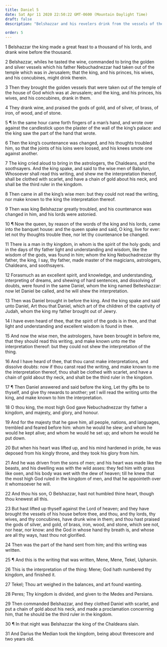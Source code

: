 ```yaml
---
title: Daniel 5
date: Sat Apr 11 2020 22:50:22 GMT-0600 (Mountain Daylight Time)
draft: false
description: "Belshazzar and his revelers drink from the vessels of the temple—A hand writes upon the wall, telling of Belshazzar’s downfall—Daniel interprets the words and reproves the king for pride and idolatry—That night Babylon is conquered."

order: 5
---
```

    
1 Belshazzar the king made a great feast to a thousand of his lords, and drank wine before the thousand.

2 Belshazzar, whiles he tasted the wine, commanded to bring the golden and silver vessels which his father Nebuchadnezzar had taken out of the temple which was in Jerusalem; that the king, and his princes, his wives, and his concubines, might drink therein.

3 Then they brought the golden vessels that were taken out of the temple of the house of God which was at Jerusalem; and the king, and his princes, his wives, and his concubines, drank in them.

4 They drank wine, and praised the gods of gold, and of silver, of brass, of iron, of wood, and of stone.

5 ¶ In the same hour came forth fingers of a man’s hand, and wrote over against the candlestick upon the plaster of the wall of the king’s palace: and the king saw the part of the hand that wrote.

6 Then the king’s countenance was changed, and his thoughts troubled him, so that the joints of his loins were loosed, and his knees smote one against another.

7 The king cried aloud to bring in the astrologers, the Chaldeans, and the soothsayers. And the king spake, and said to the wise men of Babylon, Whosoever shall read this writing, and shew me the interpretation thereof, shall be clothed with scarlet, and have a chain of gold about his neck, and shall be the third ruler in the kingdom.

8 Then came in all the king’s wise men: but they could not read the writing, nor make known to the king the interpretation thereof.

9 Then was king Belshazzar greatly troubled, and his countenance was changed in him, and his lords were astonied.

10 ¶ Now the queen, by reason of the words of the king and his lords, came into the banquet house: and the queen spake and said, O king, live for ever: let not thy thoughts trouble thee, nor let thy countenance be changed.

11 There is a man in thy kingdom, in whom is the spirit of the holy gods; and in the days of thy father light and understanding and wisdom, like the wisdom of the gods, was found in him; whom the king Nebuchadnezzar thy father, the king, I say, thy father, made master of the magicians, astrologers, Chaldeans, and soothsayers.

12 Forasmuch as an excellent spirit, and knowledge, and understanding, interpreting of dreams, and shewing of hard sentences, and dissolving of doubts, were found in the same Daniel, whom the king named Belteshazzar: now let Daniel be called, and he will shew the interpretation.

13 Then was Daniel brought in before the king. And the king spake and said unto Daniel, Art thou that Daniel, which art of the children of the captivity of Judah, whom the king my father brought out of Jewry.

14 I have even heard of thee, that the spirit of the gods is in thee, and that light and understanding and excellent wisdom is found in thee.

15 And now the wise men, the astrologers, have been brought in before me, that they should read this writing, and make known unto me the interpretation thereof: but they could not shew the interpretation of the thing.

16 And I have heard of thee, that thou canst make interpretations, and dissolve doubts: now if thou canst read the writing, and make known to me the interpretation thereof, thou shalt be clothed with scarlet, and have a chain of gold about thy neck, and shalt be the third ruler in the kingdom.

17 ¶ Then Daniel answered and said before the king, Let thy gifts be to thyself, and give thy rewards to another; yet I will read the writing unto the king, and make known to him the interpretation.

18 O thou king, the most high God gave Nebuchadnezzar thy father a kingdom, and majesty, and glory, and honour.

19 And for the majesty that he gave him, all people, nations, and languages, trembled and feared before him: whom he would he slew; and whom he would he kept alive; and whom he would he set up; and whom he would he put down.

20 But when his heart was lifted up, and his mind hardened in pride, he was deposed from his kingly throne, and they took his glory from him.

21 And he was driven from the sons of men; and his heart was made like the beasts, and his dwelling was with the wild asses: they fed him with grass like oxen, and his body was wet with the dew of heaven; till he knew that the most high God ruled in the kingdom of men, and that he appointeth over it whomsoever he will.

22 And thou his son, O Belshazzar, hast not humbled thine heart, though thou knewest all this.

23 But hast lifted up thyself against the Lord of heaven; and they have brought the vessels of his house before thee, and thou, and thy lords, thy wives, and thy concubines, have drunk wine in them; and thou hast praised the gods of silver, and gold, of brass, iron, wood, and stone, which see not, nor hear, nor know: and the God in whose hand thy breath is, and whose are all thy ways, hast thou not glorified.

24 Then was the part of the hand sent from him; and this writing was written.

25 ¶ And this is the writing that was written, Mene, Mene, Tekel, Upharsin.

26 This is the interpretation of the thing: Mene; God hath numbered thy kingdom, and finished it.

27 Tekel; Thou art weighed in the balances, and art found wanting.

28 Peres; Thy kingdom is divided, and given to the Medes and Persians.

29 Then commanded Belshazzar, and they clothed Daniel with scarlet, and put a chain of gold about his neck, and made a proclamation concerning him, that he should be the third ruler in the kingdom.

30 ¶ In that night was Belshazzar the king of the Chaldeans slain.

31 And Darius the Median took the kingdom, being about threescore and two years old.
